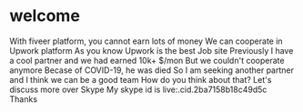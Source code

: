 # welcome
With fiveer platform, you cannot earn lots of money
We can cooperate in Upwork platform
As you know Upwork is the best Job site
Previously I have a cool partner and we had earned 10k+ $/mon
But we couldn't cooperate anymore
Becase of COVID-19, he was died
So I am seeking another partner and I think we can be a good team
How do you think about that?
Let's discuss more over Skype
My skype id is live:.cid.2ba7158b18c49d5c
Thanks
